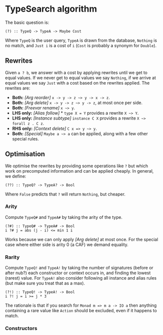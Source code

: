 # TypeSearch algorithm

The basic question is:

    (?) :: TypeQ -> TypeA -> Maybe Cost

Where `TypeQ` is the user query, `TypeA` is drawn from the database, `Nothing` is no match, and `Just i` is a cost of `i` (`Cost` is probably a synonym for `Double`).

## Rewrites

Given `a ? b`, we answer with a cost by applying rewrites until we get to equal values. If we never get to equal values we say `Nothing`, if we arrive at equal values we say `Just` with a cost based on the rewrites applied. The rewrites are:

* **Both:** _[Arg reorder]_ `x -> y -> z ~> y -> x -> z`.
* **Both:** _[Arg delete]_ `x -> y -> z ~> y -> z`, at most once per side.
* **Both:** _[Freevar rename]_ `x ~> y`. 
* **LHS only:** _[Alias follow]_ * `type X = Y` provides a rewrite `X ~> Y`.
* **LHS only:** _[Instance subtype]_ `instance C X` provides a rewrite `X ~> forall z . C z`.
* **RHS only:** _[Context delete]_ `C x => y ~> y`.
* **Both:** _[Special]_ `Maybe a ~> a` can be applied, along with a few other special rules.

## Optimisation

We optimise the rewrites by providing some operations like `?` but which work on precomputed information and can be applied cheaply. In general, we define:

    (??) :: TypeQ? -> TypeA? -> Bool

Where `False` predicts that `?` will return `Nothing`, but cheaper.

### Arity

Compute `TypeQ#` and `TypeA#` by taking the arity of the type.

    (?#) :: TypeQ# -> TypeA# -> Bool
    i ?# j = abs (j - i) <= min 1 i

Works because we can only apply _[Arg delete]_ at most once. For the special case where either side is arity 0 (a CAF) we demand equality.

### Rarity

Compute `TypeQ!` and `TypeA!` by taking the number of signatures (before or after nub?) each constructor or context occurs in, and finding the lowest (rarest) value. For `TypeA!` also consider following all instance and alias rules (but make sure you treat that as a max).

    (?!) :: TypeQ! -> TypeA! -> Bool
    i ?! j = i >= j * 3

The rationale is that if you search for `Monad m => m a -> IO a` then anything containing a rare value like `Action` should be excluded, even if it happens to match.

### Constructors

